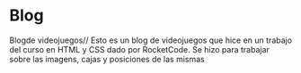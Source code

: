 # Blog
Blogde videojuegos// Esto es un blog de videojuegos que hice en un trabajo del curso en HTML y CSS dado por RocketCode. Se hizo para trabajar sobre las imagens, cajas y posiciones de las mismas
